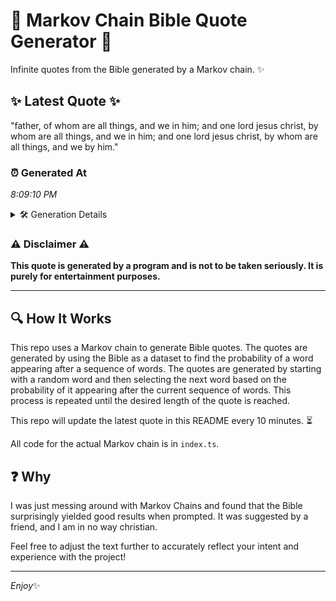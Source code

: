 # 📖 Markov Chain Bible Quote Generator 📖

Infinite quotes from the Bible generated by a Markov chain. ✨

## ✨ Latest Quote ✨
"father, of whom are all things, and we in him; and one lord jesus christ, by whom are all things, and we in him; and one lord jesus christ, by whom are all things, and we by him."

### ⏰ Generated At
*8:09:10 PM*

<details>
    <summary>🛠️ Generation Details</summary>
    <p>
        <strong>🌱 Seed:</strong> father,<br>
        <strong>🔄 Iterations:</strong> 37<br>
        <strong>📜 Context History:</strong><br>[ father, ]: of<br>[ father,, of ]: whom<br>[ father,, of, whom ]: are<br>[ father,, of, whom, are ]: all<br>[ father,, of, whom, are, all ]: things,<br>[ father,, of, whom, are, all, things, ]: and<br>[ of, whom, are, all, things,, and ]: we<br>[ whom, are, all, things,, and, we ]: in<br>[ are, all, things,, and, we, in ]: him;<br>[ all, things,, and, we, in, him; ]: and<br>[ things,, and, we, in, him;, and ]: one<br>[ and, we, in, him;, and, one ]: lord<br>[ we, in, him;, and, one, lord ]: jesus<br>[ in, him;, and, one, lord, jesus ]: christ,<br>[ him;, and, one, lord, jesus, christ, ]: by<br>[ and, one, lord, jesus, christ,, by ]: whom<br>[ one, lord, jesus, christ,, by, whom ]: are<br>[ lord, jesus, christ,, by, whom, are ]: all<br>[ jesus, christ,, by, whom, are, all ]: things,<br>[ christ,, by, whom, are, all, things, ]: and<br>[ by, whom, are, all, things,, and ]: we<br>[ whom, are, all, things,, and, we ]: in<br>[ are, all, things,, and, we, in ]: him;<br>[ all, things,, and, we, in, him; ]: and<br>[ things,, and, we, in, him;, and ]: one<br>[ and, we, in, him;, and, one ]: lord<br>[ we, in, him;, and, one, lord ]: jesus<br>[ in, him;, and, one, lord, jesus ]: christ,<br>[ him;, and, one, lord, jesus, christ, ]: by<br>[ and, one, lord, jesus, christ,, by ]: whom<br>[ one, lord, jesus, christ,, by, whom ]: are<br>[ lord, jesus, christ,, by, whom, are ]: all<br>[ jesus, christ,, by, whom, are, all ]: things,<br>[ christ,, by, whom, are, all, things, ]: and<br>[ by, whom, are, all, things,, and ]: we<br>[ whom, are, all, things,, and, we ]: by<br>[ are, all, things,, and, we, by ]: him.<br>
    </p>
</details>

### ⚠️ Disclaimer ⚠️
**This quote is generated by a program and is not to be taken seriously. It is purely for entertainment purposes.**

---

## 🔍 How It Works

This repo uses a Markov chain to generate Bible quotes. The quotes are generated by using the Bible as a dataset to find the probability of a word appearing after a sequence of words. The quotes are generated by starting with a random word and then selecting the next word based on the probability of it appearing after the current sequence of words. This process is repeated until the desired length of the quote is reached.

This repo will update the latest quote in this README every 10 minutes. ⏳

All code for the actual Markov chain is in `index.ts`.

## ❓ Why

I was just messing around with Markov Chains and found that the Bible surprisingly yielded good results when prompted. 
It was suggested by a friend, and I am in no way christian.

Feel free to adjust the text further to accurately reflect your intent and experience with the project!

---

*Enjoy*✨
